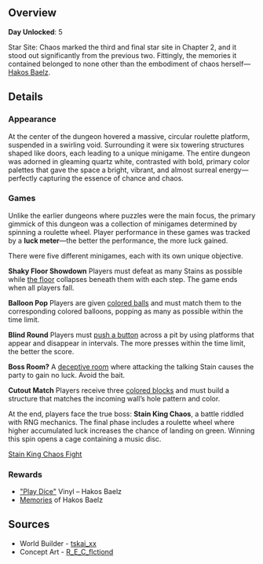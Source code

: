 <!-- title: Star Site: Chaos -->
<!-- quote: Just ask me anything and I'll make it happen! -->
<!-- chapters: 1 -->
<!-- images: (Star Site: Chaos Overview #1), (Star Site: Chaos Overview #2), (Star Site: Chaos Concept Art), (Star Sites: Chaos Effect Icon) -->
<!-- model: false -->

## Overview

**Day Unlocked**: 5

Star Site: Chaos marked the third and final star site in Chapter 2, and it stood out significantly from the previous two. Fittingly, the memories it contained belonged to none other than the embodiment of chaos herself—[Hakos Baelz](#entry:bae-entry).

## Details

### Appearance

At the center of the dungeon hovered a massive, circular roulette platform, suspended in a swirling void. Surrounding it were six towering structures shaped like doors, each leading to a unique minigame. The entire dungeon was adorned in gleaming quartz white, contrasted with bold, primary color palettes that gave the space a bright, vibrant, and almost surreal energy—perfectly capturing the essence of chance and chaos.

### Games

Unlike the earlier dungeons where puzzles were the main focus, the primary gimmick of this dungeon was a collection of minigames determined by spinning a roulette wheel. Player performance in these games was tracked by a **luck meter**—the better the performance, the more luck gained.

There were five different minigames, each with its own unique objective.

**Shaky Floor Showdown**
Players must defeat as many Stains as possible while [the floor](https://www.youtube.com/live/L7rBGepFrXA?si=ehUP_KK9qRn2DrzW&t=4127) collapses beneath them with each step. The game ends when all players fall.

**Balloon Pop**
Players are given [colored balls](https://www.youtube.com/live/L7rBGepFrXA?si=ZN4CDNF33MknO8Qa&t=8297) and must match them to the corresponding colored balloons, popping as many as possible within the time limit.

**Blind Round**
Players must [push a button](https://www.youtube.com/live/L7rBGepFrXA?si=byW4Jzn2G2E6zxj2&t=8083) across a pit by using platforms that appear and disappear in intervals. The more presses within the time limit, the better the score.

**Boss Room?**
A [deceptive room](https://www.youtube.com/live/L7rBGepFrXA?si=8feoLm3SloHkkDFp&t=4581) where attacking the talking Stain causes the party to gain no luck. Avoid the bait.

**Cutout Match**
Players receive three [colored blocks](https://www.youtube.com/live/L7rBGepFrXA?si=E8tnJXeN4Tp4hmHt&t=4740) and must build a structure that matches the incoming wall’s hole pattern and color.

At the end, players face the true boss: **Stain King Chaos**, a battle riddled with RNG mechanics. The final phase includes a roulette wheel where higher accumulated luck increases the chance of landing on green. Winning this spin opens a cage containing a music disc.

[Stain King Chaos Fight](#embed:https://www.youtube.com/live/L7rBGepFrXA?si=wWfwJ_k0ugG8B9oW&t=4954)

### Rewards

- ["Play Dice"](https://www.youtube.com/watch?v=na6bysYNuS0&pp=ygUJcGxheSBkaWNl) Vinyl – Hakos Baelz
- [Memories](https://www.youtube.com/watch?v=aSFZwinYaaU) of Hakos Baelz

## Sources

- World Builder - [tskai_xx](https://x.com/tskai_xx/status/1921298173123076248)
- Concept Art - [R_E_C_flctiond](https://x.com/R_E_C_flctiond/status/1922200389815882127/photo/1)
